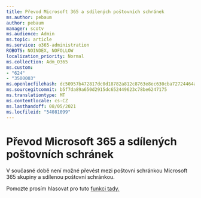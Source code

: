 ```yaml
---
title: Převod Microsoft 365 a sdílených poštovních schránek
ms.author: pebaum
author: pebaum
manager: scotv
ms.audience: Admin
ms.topic: article
ms.service: o365-administration
ROBOTS: NOINDEX, NOFOLLOW
localization_priority: Normal
ms.collection: Adm_O365
ms.custom:
- "624"
- "3500003"
ms.openlocfilehash: dc50957b472817dc0d18782a812c8763e8ec630cba72724464a920596abaf950
ms.sourcegitcommit: b5f7da89a650d2915dc652449623c78be6247175
ms.translationtype: MT
ms.contentlocale: cs-CZ
ms.lasthandoff: 08/05/2021
ms.locfileid: "54081099"
---
```

# <a name="conversion-of-microsoft-365-group-and-shared-mailboxes"></a>Převod Microsoft 365 a sdílených poštovních schránek

V současné době není možné převést mezi poštovní schránkou Microsoft 365 skupiny a sdílenou poštovní schránkou.

Pomozte prosím hlasovat pro tuto [funkci tady.](https://aka.ms/M365GroupToShared)
